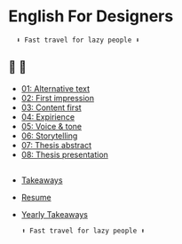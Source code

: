 # English For Designers

      ⬇️ Fast travel for lazy people ⬇️
      
      
## 🛫 🛬
 - [01: Alternative text](01-alternative-text/index.md)
 - [02: First impression](02-first-impression/index.md)
 - [03: Content first](03-content-first/case-study.md)
 - [04: Expirience](04-expirience/index.md)
 - [05: Voice & tone](5-voice-tone/index.md)
 - [06: Storytelling](06-storytelling/index.md)
 - [07: Thesis abstract](07-thesis-abstract/index.md)
 - [08: Thesis presentation](08-thesis-presentation/index.md)
 ##
 - [Takeaways](takeaways/index.md)
 - [Resume](index.md)
 - [Yearly Takeaways](year-end-review/index.md)
 
       ⬆️ Fast travel for lazy people ⬆️
